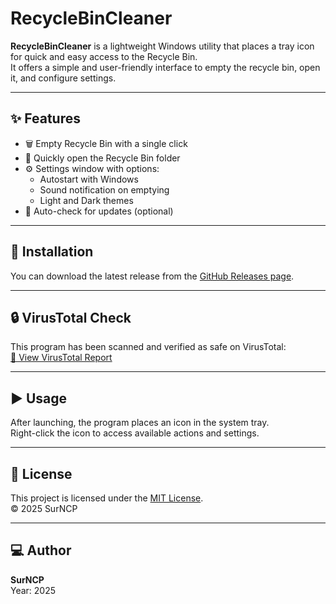 # RecycleBinCleaner

**RecycleBinCleaner** is a lightweight Windows utility that places a tray icon for quick and easy access to the Recycle Bin.  
It offers a simple and user-friendly interface to empty the recycle bin, open it, and configure settings.

---

## ✨ Features

- 🗑️ Empty Recycle Bin with a single click  
- 📁 Quickly open the Recycle Bin folder  
- ⚙️ Settings window with options:
  - Autostart with Windows  
  - Sound notification on emptying  
  - Light and Dark themes    
- 🔄 Auto-check for updates (optional)

---

## 🚀 Installation

You can download the latest release from the [GitHub Releases page](https://github.com/Artur8-00/RecycleBinCleaner/releases).

---

## 🔒 VirusTotal Check

This program has been scanned and verified as safe on VirusTotal:  
[🔗 View VirusTotal Report](https://www.virustotal.com/gui/file/e3b0c44298fc1c149afbf4c8996fb92427ae41e4649b934ca495991b7852b855)

---

## ▶️ Usage

After launching, the program places an icon in the system tray.  
Right-click the icon to access available actions and settings.

---

## 📄 License

This project is licensed under the [MIT License](LICENSE).  
© 2025 SurNCP

---

## 💻 Author 

**SurNCP**  
Year: 2025
